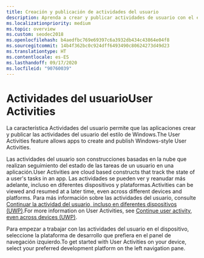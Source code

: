 ```yaml
---
title: Creación y publicación de actividades del usuario
description: Aprenda a crear y publicar actividades de usuario con el estilo de Windows. Las actividades del usuario son construcciones basadas en la nube que realizan seguimiento del estado de las tareas de un usuario en una aplicación.
ms.localizationpriority: medium
ms.topic: overview
ms.custom: seodec2018
ms.openlocfilehash: b4aedfbc769e69397c6a3932db434c43864e04f8
ms.sourcegitcommit: 14b4f362bc0c924dff6493490c80624273d49d23
ms.translationtype: HT
ms.contentlocale: es-ES
ms.lasthandoff: 09/17/2020
ms.locfileid: "90760039"
---
```

# <a name="user-activities"></a><span data-ttu-id="1596b-104">Actividades del usuario</span><span class="sxs-lookup"><span data-stu-id="1596b-104">User Activities</span></span>

<span data-ttu-id="1596b-105">La característica Actividades del usuario permite que las aplicaciones crear y publicar las actividades del usuario del estilo de Windows.</span><span class="sxs-lookup"><span data-stu-id="1596b-105">The User Activities feature allows apps to create and publish Windows-style User Activities.</span></span>

<span data-ttu-id="1596b-106">Las actividades del usuario son construcciones basadas en la nube que realizan seguimiento del estado de las tareas de un usuario en una aplicación.</span><span class="sxs-lookup"><span data-stu-id="1596b-106">User Activities are cloud based constructs that track the state of a user's tasks in an app.</span></span> <span data-ttu-id="1596b-107">Las actividades se pueden ver y reanudar más adelante, incluso en diferentes dispositivos y plataformas.</span><span class="sxs-lookup"><span data-stu-id="1596b-107">Activities can be viewed and resumed at a later time, even across different devices and platforms.</span></span> <span data-ttu-id="1596b-108">Para más información sobre las actividades del usuario, consulte [Continuar la actividad del usuario, incluso en diferentes dispositivos (UWP)](https://docs.microsoft.com/windows/uwp/launch-resume/useractivities).</span><span class="sxs-lookup"><span data-stu-id="1596b-108">For more information on User Activities, see [Continue user activity, even across devices (UWP)](https://docs.microsoft.com/windows/uwp/launch-resume/useractivities).</span></span>

<span data-ttu-id="1596b-109">Para empezar a trabajar con las actividades del usuario en el dispositivo, seleccione la plataforma de desarrollo que prefiera en el panel de navegación izquierdo.</span><span class="sxs-lookup"><span data-stu-id="1596b-109">To get started with User Activities on your device, select your preferred development platform on the left navigation pane.</span></span>